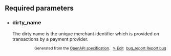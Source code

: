 <!--- This is a generated file, do not edit! -->
<!--- [START woosmap_http_parameters_merchantsbrand] -->
<h2 id="required-parameters">Required parameters</h2>

-   <h3 id="dirty_name">dirty_name</h3>

    The dirty name is the unique merchant identifier which is provided on transactions by a payment provider.

<!---->




<p style="text-align: right; font-size: smaller;">Generated from the <a data-label="openapi-github" href="https://github.com/woosmap/openapi-specification" title="Woosmap OpenAPI Specification" class="external">OpenAPI specification</a>.
<a data-label="openapi-github-woosmap-http-parameters-merchantsbrand" data-action="edit" style="margin-left: 5px;" href="https://github.com/woosmap/openapi-specification/tree/main/specification/parameters" title="Edit on GitHub">✎ Edit</a>
<a data-label="openapi-github-woosmap-http-parameters-merchantsbrand" data-action="bug" style="margin-left: 5px;" href="https://github.com/woosmap/openapi-specification/issues/new?assignees=&labels=type%3A+bug%2C+triage+me&template=bug_report.md&title=[parameters] Bug - /merchants/brand" title="File bug for parameters on GitHub"><span class="material-icons">bug_report</span> Report bug</a>
</p>

<!--- [END woosmap_http_parameters_merchantsbrand] -->